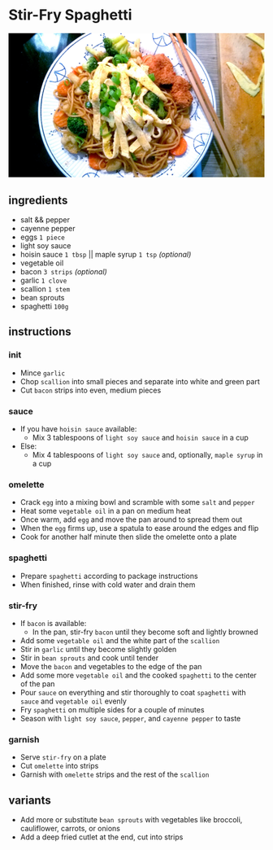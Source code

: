# Stir-Fry Spaghetti

![Photo](./stir-fry-spaghetti.jpg)

## ingredients

- salt && pepper
- cayenne pepper
- eggs `1 piece`
- light soy sauce
- hoisin sauce `1 tbsp` || maple syrup `1 tsp` *(optional)*
- vegetable oil
- bacon `3 strips` *(optional)*
- garlic `1 clove`
- scallion `1 stem`
- bean sprouts
- spaghetti `100g`

## instructions

### init

- Mince `garlic`
- Chop `scallion` into small pieces and separate into white and green part
- Cut `bacon` strips into even, medium pieces

### sauce

- If you have `hoisin sauce` available:
	- Mix 3 tablespoons of `light soy sauce` and `hoisin sauce` in a cup
- Else:
	- Mix 4 tablespoons of `light soy sauce` and, optionally, `maple syrup` in a cup

### omelette

- Crack `egg` into a mixing bowl and scramble with some `salt` and `pepper`
- Heat some `vegetable oil` in a pan on medium heat
- Once warm, add `egg` and move the pan around to spread them out
- When the `egg` firms up, use a spatula to ease around the edges and flip
- Cook for another half minute then slide the omelette onto a plate

### spaghetti

- Prepare `spaghetti` according to package instructions
- When finished, rinse with cold water and drain them

### stir-fry

- If `bacon` is available:
	- In the pan, stir-fry `bacon` until they become soft and lightly browned
- Add some `vegetable oil` and the white part of the `scallion`
- Stir in `garlic` until they become slightly golden
- Stir in `bean sprouts` and cook until tender
- Move the `bacon` and vegetables to the edge of the pan
- Add some more `vegetable oil` and the cooked `spaghetti` to the center of the pan
- Pour `sauce` on everything and stir thoroughly to coat `spaghetti` with `sauce` and `vegetable oil` evenly
- Fry `spaghetti` on multiple sides for a couple of minutes
- Season with `light soy sauce`, `pepper`, and `cayenne pepper` to taste

### garnish

- Serve `stir-fry` on a plate
- Cut `omelette` into strips
- Garnish with `omelette` strips and the rest of the `scallion`

## variants

- Add more or substitute `bean sprouts` with vegetables like broccoli, cauliflower, carrots, or onions
- Add a deep fried cutlet at the end, cut into strips
